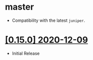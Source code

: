 # master

- Compatibility with the latest `juniper`.

# [[0.15.0] 2020-12-09](https://github.com/graphql-rust/juniper/releases/tag/juniper_subscriptions-0.15.0)

- Initial Release
